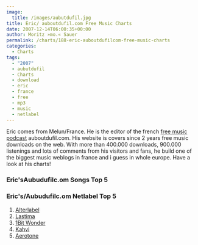 ```yaml
---
image:
  title: /images/aubutdufil.jpg
title: Eric/ auboutdufil.com Free Music Charts
date: 2007-12-14T06:00:35+00:00
author: Moritz »mo.« Sauer
permalink: /charts/188-eric-auboutdufilcom-free-music-charts
categories:
  - Charts
tags:
  - "2007"
  - aubutdufil
  - Charts
  - download
  - eric
  - france
  - free
  - mp3
  - music
  - netlabel
---
```

Eric comes from Melun/France. He is the editor of the french [free music podcast](http://www.auboutdufil.com "free music podcast") auboutdufil.com. His website is covers since 2 years free music downloads on the web. With more than 400.000 downloads, 900.000 listenings and lots of comments from his visitors and fans, he build one of the biggest music weblogs in france and i guess in whole europe. Have a look at his charts!<!--more-->

<!--adsense-->

### Eric'sAubudufilc.om Songs Top 5

### Eric's/Aubudufilc.om Netlabel Top 5

  1. [Alterlabel](http://www.alterlabel.com "http://www.alterlabel.com/")
  2. [Lastima](http://www.lastima.net "http://www.lastima.net")
  3. [1Bit Wonder](http://www.1bit-wonder.com "http://1bit-wonder.com")
  4. [Kahvi](http://www.kahvi.org "http://www.kahvi.org/")
  5. [Aerotone](http://www.aerotone.de "http://aerotone.de")